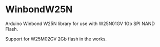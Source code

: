 # WinbondW25N
Arduino Winbond W25N library for use with W25N01GV 1Gb SPI NAND Flash.

Support for W25M02GV 2Gb flash in the works.
